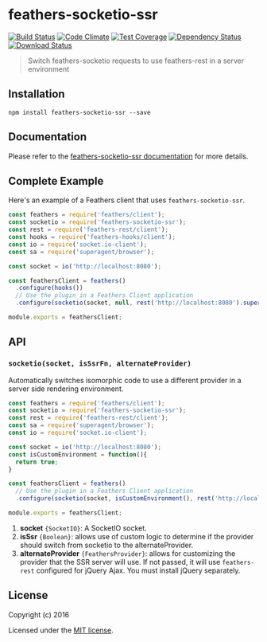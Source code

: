 # feathers-socketio-ssr

[![Build Status](https://travis-ci.org/feathersjs/feathers-socketio-ssr.png?branch=master)](https://travis-ci.org/feathersjs/feathers-socketio-ssr)
[![Code Climate](https://codeclimate.com/github/feathersjs/feathers-socketio-ssr/badges/gpa.svg)](https://codeclimate.com/github/feathersjs/feathers-socketio-ssr)
[![Test Coverage](https://codeclimate.com/github/feathersjs/feathers-socketio-ssr/badges/coverage.svg)](https://codeclimate.com/github/feathersjs/feathers-socketio-ssr/coverage)
[![Dependency Status](https://img.shields.io/david/feathersjs/feathers-socketio-ssr.svg?style=flat-square)](https://david-dm.org/feathersjs/feathers-socketio-ssr)
[![Download Status](https://img.shields.io/npm/dm/feathers-socketio-ssr.svg?style=flat-square)](https://www.npmjs.com/package/feathers-socketio-ssr)

> Switch feathers-socketio requests to use feathers-rest in a server environment

## Installation

```
npm install feathers-socketio-ssr --save
```

## Documentation

Please refer to the [feathers-socketio-ssr documentation](http://docs.feathersjs.com/ecosystem/feathers-socketio-ssr/) for more details.

## Complete Example

Here's an example of a Feathers client that uses `feathers-socketio-ssr`. 

```js
const feathers = require('feathers/client');
const socketio = require('feathers-socketio-ssr');
const rest = require('feathers-rest/client');
const hooks = require('feathers-hooks/client');
const io = require('socket.io-client');
const sa = require('superagent/browser');

const socket = io('http://localhost:8080');

const feathersClient = feathers()
  .configure(hooks())
  // Use the plugin in a Feathers Client application
  .configure(socketio(socket, null, rest('http://localhost:8080').superagent(sa)));

module.exports = feathersClient;
```

## API

### `socketio(socket, isSsrFn, alternateProvider)`
Automatically switches isomorphic code to use a different provider in a server side rendering environment.

```js
const feathers = require('feathers/client');
const socketio = require('feathers-socketio-ssr');
const rest = require('feathers-rest/client');
const sa = require('superagent/browser');
const io = require('socket.io-client');

const socket = io('http://localhost:8080');
const isCustomEnvironment = function(){
  return true;
}

const feathersClient = feathers()
  // Use the plugin in a Feathers Client application
  .configure(socketio(socket, isCustomEnvironment(), rest('http://localhost:8080').superagent(sa)));

module.exports = feathersClient;
```

1. **socket** `{SocketIO}`: A SocketIO socket.
2. **isSsr** `{Boolean}`: allows use of custom logic to determine if the provider should switch from socketio to the alternateProvider.
3. **alternateProvider** `{FeathersProvider}`: allows for customizing the provider that the SSR server will use.  If not passed, it will use `feathers-rest` configured for jQuery Ajax.  You must install jQuery separately.

## License

Copyright (c) 2016

Licensed under the [MIT license](LICENSE).
